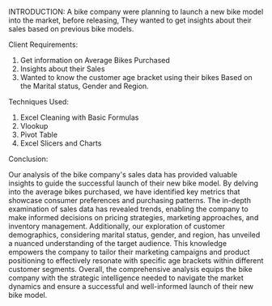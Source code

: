
 
 INTRODUCTION: 
A bike company were planning to launch a new bike model into the market, before releasing, They wanted to get insights about their sales based on previous bike models.


Client Requirements:
1.	Get information on Average Bikes Purchased
2.	Insights about their Sales
3.	Wanted to know the customer age bracket using their bikes Based on the Marital status, Gender and Region.

Techniques Used:
1. Excel Cleaning with Basic Formulas
2. Vlookup
3. Pivot Table
4. Excel Slicers and Charts

Conclusion:

Our analysis of the bike company's sales data has provided valuable insights to guide the successful launch of their new bike model. By delving into the average bikes purchased, we have identified key metrics that showcase consumer preferences and purchasing patterns. The in-depth examination of sales data has revealed trends, enabling the company to make informed decisions on pricing strategies, marketing approaches, and inventory management. Additionally, our exploration of customer demographics, considering marital status, gender, and region, has unveiled a nuanced understanding of the target audience. This knowledge empowers the company to tailor their marketing campaigns and product positioning to effectively resonate with specific age brackets within different customer segments. Overall, the comprehensive analysis equips the bike company with the strategic intelligence needed to navigate the market dynamics and ensure a successful and well-informed launch of their new bike model.
